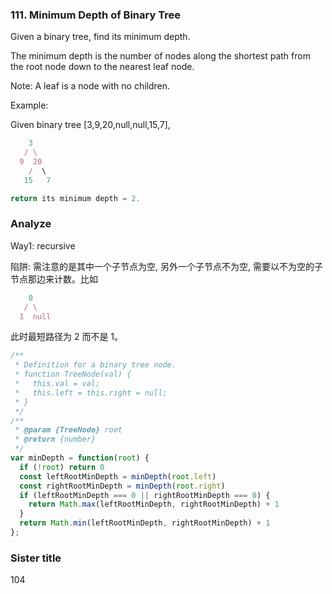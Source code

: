 ### 111. Minimum Depth of Binary Tree

Given a binary tree, find its minimum depth.

The minimum depth is the number of nodes along the shortest path from the root node down to the nearest leaf node.

Note: A leaf is a node with no children.

Example:

Given binary tree [3,9,20,null,null,15,7],

```js
    3
   / \
  9  20
    /  \
   15   7

return its minimum depth = 2.
```

### Analyze

Way1: recursive

陷阱: 需注意的是其中一个子节点为空, 另外一个子节点不为空, 需要以不为空的子节点那边来计数。比如

```js
    0
   / \
  1  null
```

此时最短路径为 2 而不是 1。

```js
/**
 * Definition for a binary tree node.
 * function TreeNode(val) {
 *   this.val = val;
 *   this.left = this.right = null;
 * }
 */
/**
 * @param {TreeNode} root
 * @return {number}
 */
var minDepth = function(root) {
  if (!root) return 0
  const leftRootMinDepth = minDepth(root.left)
  const rightRootMinDepth = minDepth(root.right)
  if (leftRootMinDepth === 0 || rightRootMinDepth === 0) {
    return Math.max(leftRootMinDepth, rightRootMinDepth) + 1
  }
  return Math.min(leftRootMinDepth, rightRootMinDepth) + 1
};
```

### Sister title

104